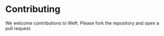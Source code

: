 # Contributing

We welcome contributions to Weft. Please fork the repository and open a pull request.

